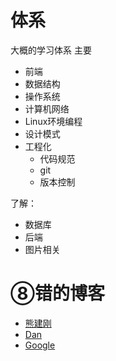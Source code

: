 # 体系
大概的学习体系
主要
+ 前端
+ 数据结构
+ 操作系统
+ 计算机网络
+ Linux环境编程
+ 设计模式
+ 工程化
  + 代码规范
  + git
  + 版本控制

了解：
+ 数据库
+ 后端
+ 图片相关

# ⑧错的博客
+ [熊建刚](http://blog.codingplayboy.com/)
+ [Dan](https://overreacted.io/)
+ [Google](https://developers.google.com/web/updates/capabilities)
